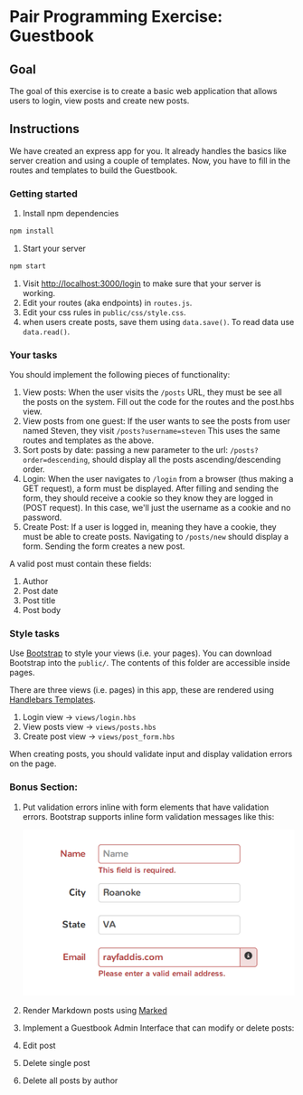 # Pair Programming Exercise: Guestbook

## Goal

The goal of this exercise is to create a basic web application that allows users
to login, view posts and create new posts.

## Instructions

We have created an express app for you. It already handles the basics like
server creation and using a couple of templates. Now, you have to fill in the routes
and templates to build the Guestbook.

### Getting started

1. Install npm dependencies

  ```bash
  npm install
  ```

1. Start your server

  ```bash
  npm start
  ```

1. Visit [http://localhost:3000/login](http://localhost:3000/login) to make sure that your server is working.
1. Edit your routes (aka endpoints) in `routes.js`.
1. Edit your css rules in `public/css/style.css`.
1. when users create posts, save them using `data.save()`. To read data use `data.read()`.

### Your tasks

You should implement the following pieces of functionality:

1. View posts: When the user visits the `/posts` URL, they must be see all the posts
on the system. Fill out the code for the routes and the post.hbs view.
1. View posts from one guest: If the user wants to see the posts from user named
Steven, they visit `/posts?username=steven` This uses the same routes and templates
as the above.
1. Sort posts by date: passing a new parameter to the url: `/posts?order=descending`,
should display all the posts ascending/descending order.
1. Login: When the user navigates to `/login` from a browser (thus making a GET
request), a form must be displayed. After filling and sending the form, they should
receive a cookie so they know they are logged in (POST request). In this case, we'll
just the username as a cookie and no password.
1. Create Post: If a user is logged in, meaning they have a cookie, they must be
able to create posts. Navigating to `/posts/new` should display a form. Sending the
form creates a new post.

A valid post must contain these fields:

1. Author
1. Post date
1. Post title
1. Post body

### Style tasks

Use [Bootstrap](http://getbootstrap.com/) to style your views (i.e. your pages).
You can download Bootstrap into the `public/`. The contents of this folder are accessible
inside pages.

There are three views (i.e. pages) in this app, these are rendered
using [Handlebars Templates](http://handlebarsjs.com/).

1. Login view -> `views/login.hbs`
1. View posts view -> `views/posts.hbs`
1. Create post view -> `views/post_form.hbs`

When creating posts, you should validate input and display validation
errors on the page.

### Bonus Section:

1. Put validation errors inline with form elements that have validation errors.
   Bootstrap supports inline form validation messages like this:

   ![](img/valid.png)

1. Render Markdown posts using [Marked](https://github.com/chjj/marked)
1. Implement a Guestbook Admin Interface that can modify or delete posts:
  1. Edit post
  1. Delete single post
  1. Delete all posts by author
